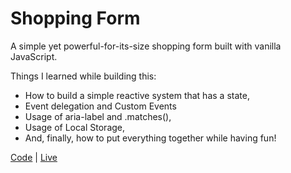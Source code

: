 # Shopping Form

A simple yet powerful-for-its-size shopping form built with vanilla JavaScript.

Things I learned while building this:

- How to build a simple reactive system that has a state,
- Event delegation and Custom Events
- Usage of aria-label and .matches(),
- Usage of Local Storage,
- And, finally, how to put everything together while having fun!

[Code](https://github.com/abhay-vats/js-shopping-form) | [Live](https://abhay-vats.github.io/js-shopping-form)
